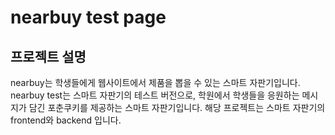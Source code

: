 # nearbuy test page
## 프로젝트 설명
nearbuy는 학생들에게 웹사이트에서 제품을 뽑을 수 있는 스마트 자판기입니다.
nearbuy test는 스마트 자판기의 테스트 버전으로, 학원에서 학생들을 응원하는 메시지가 담긴 포춘쿠키를 제공하는 스마트 자판기입니다.
해당 프로젝트는 스마트 자판기의 frontend와 backend 입니다.
